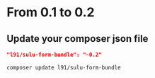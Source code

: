 # From 0.1 to 0.2

## Update your composer json file

```json
"l91/sulu-form-bundle": "~0.2"
```

```bash
composer update l91/sulu-form-bundle
```
